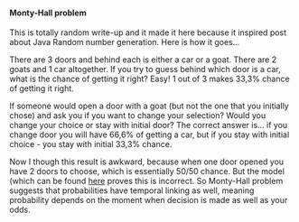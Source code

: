 #### Monty-Hall problem

This is totally random write-up and it made it here because it inspired post
about Java Random number generation. Here is how it goes...

There are 3 doors and behind each is either a car or a goat. There are 2 goats
and 1 car altogether. If you try to guess behind which door is a car, what is
the chance of getting it right? Easy! 1 out of 3 makes 33,3% chance of getting
it right.

If someone would open a door with a goat (but not the one that you initially
chose) and ask you if you want to change your selection? Would you change your
choice or stay with initial door?  The correct answer is... if you change door
you will have 66,6% of getting a car, but if you stay with initial choice - you
stay with initial 33,3% chance.

Now I though this result is awkward, because when one door opened you have 2
doors to choose, which is essentially 50/50 chance. But the model (which can be
found [here](https://github.com/romanmarkunas/blog-monty-hall)
proves this is incorrect. So Monty-Hall problem suggests that probabilities have
temporal linking as well, meaning probability depends on the moment when
decision is made as well as your odds.
